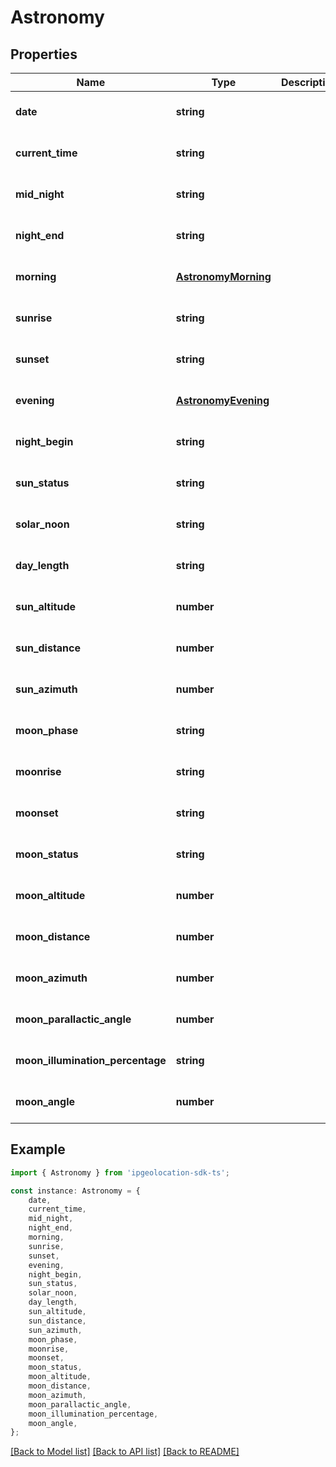 # Astronomy


## Properties

Name | Type | Description | Notes
------------ | ------------- | ------------- | -------------
**date** | **string** |  | [optional] [default to undefined]
**current_time** | **string** |  | [optional] [default to undefined]
**mid_night** | **string** |  | [optional] [default to undefined]
**night_end** | **string** |  | [optional] [default to undefined]
**morning** | [**AstronomyMorning**](AstronomyMorning.md) |  | [optional] [default to undefined]
**sunrise** | **string** |  | [optional] [default to undefined]
**sunset** | **string** |  | [optional] [default to undefined]
**evening** | [**AstronomyEvening**](AstronomyEvening.md) |  | [optional] [default to undefined]
**night_begin** | **string** |  | [optional] [default to undefined]
**sun_status** | **string** |  | [optional] [default to undefined]
**solar_noon** | **string** |  | [optional] [default to undefined]
**day_length** | **string** |  | [optional] [default to undefined]
**sun_altitude** | **number** |  | [optional] [default to undefined]
**sun_distance** | **number** |  | [optional] [default to undefined]
**sun_azimuth** | **number** |  | [optional] [default to undefined]
**moon_phase** | **string** |  | [optional] [default to undefined]
**moonrise** | **string** |  | [optional] [default to undefined]
**moonset** | **string** |  | [optional] [default to undefined]
**moon_status** | **string** |  | [optional] [default to undefined]
**moon_altitude** | **number** |  | [optional] [default to undefined]
**moon_distance** | **number** |  | [optional] [default to undefined]
**moon_azimuth** | **number** |  | [optional] [default to undefined]
**moon_parallactic_angle** | **number** |  | [optional] [default to undefined]
**moon_illumination_percentage** | **string** |  | [optional] [default to undefined]
**moon_angle** | **number** |  | [optional] [default to undefined]

## Example

```typescript
import { Astronomy } from 'ipgeolocation-sdk-ts';

const instance: Astronomy = {
    date,
    current_time,
    mid_night,
    night_end,
    morning,
    sunrise,
    sunset,
    evening,
    night_begin,
    sun_status,
    solar_noon,
    day_length,
    sun_altitude,
    sun_distance,
    sun_azimuth,
    moon_phase,
    moonrise,
    moonset,
    moon_status,
    moon_altitude,
    moon_distance,
    moon_azimuth,
    moon_parallactic_angle,
    moon_illumination_percentage,
    moon_angle,
};
```

[[Back to Model list]](../README.md#documentation-for-models) [[Back to API list]](../README.md#documentation-for-api-endpoints) [[Back to README]](../README.md)
